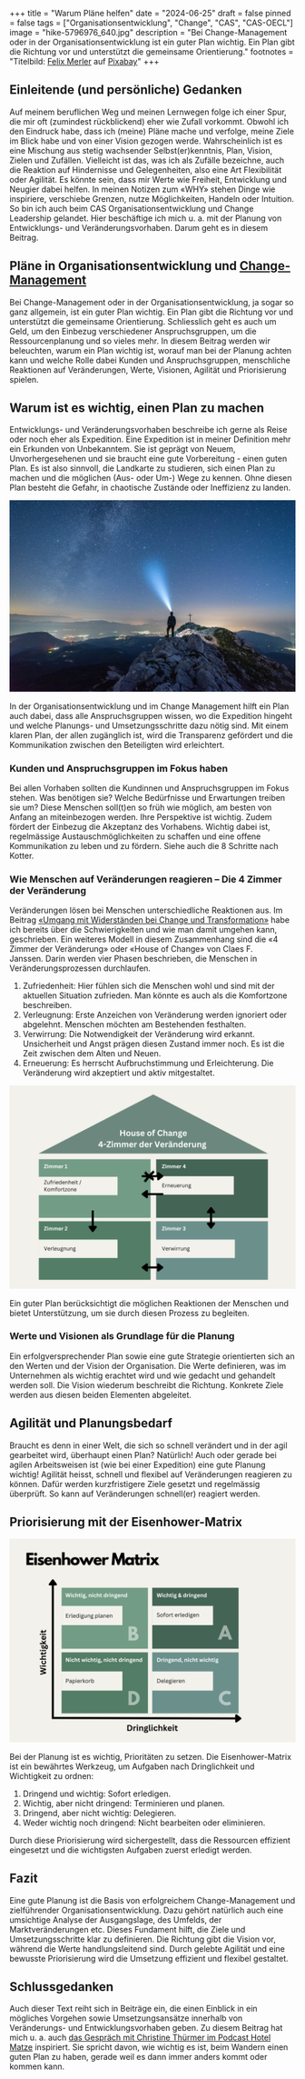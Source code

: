 +++
title = "Warum Pläne helfen"
date = "2024-06-25"
draft = false
pinned = false
tags = ["Organisationsentwicklung", "Change", "CAS", "CAS-OECL"]
image = "hike-5796976_640.jpg"
description = "Bei Change-Management oder in der Organisationsentwicklung ist ein guter Plan wichtig. Ein Plan gibt die Richtung vor und unterstützt die gemeinsame Orientierung."
footnotes = "Titelbild: [Felix Merler](https://pixabay.com/de/users/felix_merler-3317441/?utm_source=link-attribution&utm_medium=referral&utm_campaign=image&utm_content=5796976) auf [Pixabay](https://pixabay.com/de//?utm_source=link-attribution&utm_medium=referral&utm_campaign=image&utm_content=5796976)"
+++
## Einleitende (und persönliche) Gedanken

Auf meinem beruflichen Weg und meinen Lernwegen folge ich einer Spur, die mir oft (zumindest rückblickend) eher wie Zufall vorkommt. Obwohl ich den Eindruck habe, dass ich (meine) Pläne mache und verfolge, meine Ziele im Blick habe und von einer Vision gezogen werde. Wahrscheinlich ist es eine Mischung aus stetig wachsender Selbst(er)kenntnis, Plan, Vision, Zielen und Zufällen. Vielleicht ist das, was ich als Zufälle bezeichne, auch die Reaktion auf Hindernisse und Gelegenheiten, also eine Art Flexibilität oder Agilität. Es könnte sein, dass mir Werte wie Freiheit, Entwicklung und Neugier dabei helfen. In meinen Notizen zum «WHY» stehen Dinge wie inspiriere, verschiebe Grenzen, nutze Möglichkeiten, Handeln oder Intuition. So bin ich auch beim CAS Organisationsentwicklung und Change Leadership gelandet. Hier beschäftige ich mich u. a. mit der Planung von Entwicklungs- und Veränderungsvorhaben. Darum geht es in diesem Beitrag. 

## Pläne in Organisationsentwicklung und [Change-Management](https://www.bensblog.ch/change-management/)

Bei Change-Management oder in der Organisationsentwicklung, ja sogar so ganz allgemein, ist ein guter Plan wichtig. Ein Plan gibt die Richtung vor und unterstützt die gemeinsame Orientierung. Schliesslich geht es auch um Geld, um den Einbezug verschiedener Anspruchsgruppen, um die Ressourcenplanung und so vieles mehr. In diesem Beitrag werden wir beleuchten, warum ein Plan wichtig ist, worauf man bei der Planung achten kann und welche Rolle dabei Kunden und Anspruchsgruppen, menschliche Reaktionen auf Veränderungen, Werte, Visionen, Agilität und Priorisierung spielen.

## Warum ist es wichtig, einen Plan zu machen

Entwicklungs- und Veränderungsvorhaben beschreibe ich gerne als Reise oder noch eher als Expedition. Eine Expedition ist in meiner Definition mehr ein Erkunden von Unbekanntem. Sie ist geprägt von Neuem, Unvorhergesehenen und sie braucht eine gute Vorbereitung - einen guten Plan. Es ist also sinnvoll, die Landkarte zu studieren, sich einen Plan zu machen und die möglichen (Aus- oder Um-) Wege zu kennen. Ohne diesen Plan besteht die Gefahr, in chaotische Zustände oder Ineffizienz zu landen. 

![](hike-5796976_1280.jpg)

In der Organisationsentwicklung und im Change Management hilft ein Plan auch dabei, dass alle Anspruchsgruppen wissen, wo die Expedition hingeht und welche Planungs- und Umsetzungsschritte dazu nötig sind. Mit einem klaren Plan, der allen zugänglich ist, wird die Transparenz gefördert und die Kommunikation zwischen den Beteiligten wird erleichtert. 

### Kunden und Anspruchsgruppen im Fokus haben

Bei allen Vorhaben sollten die Kundinnen und Anspruchsgruppen im Fokus stehen. Was benötigen sie? Welche Bedürfnisse und Erwartungen treiben sie um? Diese Menschen soll(t)en so früh wie möglich, am besten von Anfang an miteinbezogen werden. Ihre Perspektive ist wichtig. Zudem fördert der Einbezug die Akzeptanz des Vorhabens. Wichtig dabei ist, regelmässige Austauschmöglichkeiten zu schaffen und eine offene Kommunikation zu leben und zu fördern. Siehe auch die 8 Schritte nach Kotter. 

### Wie Menschen auf Veränderungen reagieren – Die 4 Zimmer der Veränderung

Veränderungen lösen bei Menschen unterschiedliche Reaktionen aus. Im Beitrag [«Umgang mit Widerständen bei Change und Transformation»](https://www.bensblog.ch/umgang-mit-widerstand/) habe ich bereits über die Schwierigkeiten und wie man damit umgehen kann, geschrieben. Ein weiteres Modell in diesem Zusammenhang sind die «4 Zimmer der Veränderung» oder «House of Change» von Claes F. Janssen. Darin werden vier Phasen beschrieben, die Menschen in Veränderungsprozessen durchlaufen. 

1. Zufriedenheit: Hier fühlen sich die Menschen wohl und sind mit der aktuellen Situation zufrieden. Man könnte es auch als die Komfortzone beschreiben. 
2. Verleugnung: Erste Anzeichen von Veränderung werden ignoriert oder abgelehnt. Menschen möchten am Bestehenden festhalten. 
3. Verwirrung: Die Notwendigkeit der Veränderung wird erkannt. Unsicherheit und Angst prägen diesen Zustand immer noch. Es ist die Zeit zwischen dem Alten und Neuen. 
4. Erneuerung: Es herrscht Aufbruchstimmung und Erleichterung. Die Veränderung wird akzeptiert und aktiv mitgestaltet. 

![Abbildung 1: Eigene Visualisierung der 4-Zimmer der Veränderung von Claes F. Janssen](house-of-change.png)

Ein guter Plan berücksichtigt die möglichen Reaktionen der Menschen und bietet Unterstützung, um sie durch diesen Prozess zu begleiten.

### Werte und Visionen als Grundlage für die Planung

Ein erfolgversprechender Plan sowie eine gute Strategie orientierten sich an den Werten und der Vision der Organisation. Die Werte definieren, was im Unternehmen als wichtig erachtet wird und wie gedacht und gehandelt werden soll. Die Vision wiederum beschreibt die Richtung. Konkrete Ziele werden aus diesen beiden Elementen abgeleitet. 

## Agilität und Planungsbedarf

Braucht es denn in einer Welt, die sich so schnell verändert und in der agil gearbeitet wird, überhaupt einen Plan? Natürlich! Auch oder gerade bei agilen Arbeitsweisen ist (wie bei einer Expedition) eine gute Planung wichtig! Agilität heisst, schnell und flexibel auf Veränderungen reagieren zu können. Dafür werden kurzfristigere Ziele gesetzt und regelmässig überprüft. So kann auf Veränderungen schnell(er) reagiert werden. 

## Priorisierung mit der Eisenhower-Matrix

![Abbildung 2: Eigene Visualisierung der Eisenhower-Matrix](eisenhower-matrix.png)

Bei der Planung ist es wichtig, Prioritäten zu setzen. Die Eisenhower-Matrix ist ein bewährtes Werkzeug, um Aufgaben nach Dringlichkeit und Wichtigkeit zu ordnen:

1. Dringend und wichtig: Sofort erledigen.
2. Wichtig, aber nicht dringend: Terminieren und planen.
3. Dringend, aber nicht wichtig: Delegieren.
4. Weder wichtig noch dringend: Nicht bearbeiten oder eliminieren.

Durch diese Priorisierung wird sichergestellt, dass die Ressourcen effizient eingesetzt und die wichtigsten Aufgaben zuerst erledigt werden.

## Fazit

Eine gute Planung ist die Basis von erfolgreichem Change-Management und zielführender Organisationsentwicklung. Dazu gehört natürlich auch eine umsichtige Analyse der Ausgangslage, des Umfelds, der Marktveränderungen etc. Dieses Fundament hilft, die Ziele und Umsetzungsschritte klar zu definieren. Die Richtung gibt die Vision vor, während die Werte handlungsleitend sind. Durch gelebte Agilität und eine bewusste Priorisierung wird die Umsetzung effizient und flexibel gestaltet. 

## Schlussgedanken

Auch dieser Text reiht sich in Beiträge ein, die einen Einblick in ein mögliches Vorgehen sowie Umsetzungsansätze innerhalb von Veränderungs- und Entwicklungsvorhaben geben. Zu diesem Beitrag hat mich u. a. auch [das Gespräch mit Christine Thürmer im Podcast Hotel Matze](<https://hotelmatze.podigee.io/351-christine-thuermer>) inspiriert. Sie spricht davon, wie wichtig es ist, beim Wandern einen guten Plan zu haben, gerade weil es dann immer anders kommt oder kommen kann.